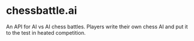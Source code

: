 # chessbattle.ai
An API for AI vs AI chess battles. Players write their own chess AI and put it to the test in heated competition.
